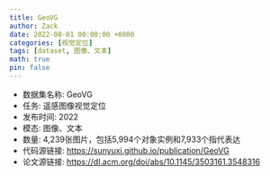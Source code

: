 ```yaml
---
title: GeoVG
author: Zack
date: 2022-08-01 00:00:00 +0800
categories: [视觉定位]
tags: [dataset, 图像、文本]
math: true
pin: false
---
```

- 数据集名称: GeoVG
- 任务: 遥感图像视觉定位
- 发布时间: 2022
- 模态: 图像、文本
- 数量: 4,239张图片，包括5,994个对象实例和7,933个指代表达
- 代码源链接: https://sunyuxi.github.io/publication/GeoVG
- 论文源链接: https://dl.acm.org/doi/abs/10.1145/3503161.3548316
